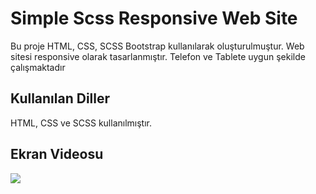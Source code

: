<h1>Simple Scss Responsive Web Site</h1>

Bu proje HTML, CSS, SCSS Bootstrap kullanılarak oluşturulmuştur. Web sitesi responsive olarak tasarlanmıştır. Telefon ve Tablete uygun şekilde çalışmaktadır

<h2>Kullanılan Diller</h2>

HTML, CSS ve SCSS kullanılmıştır.

<h2> Ekran Videosu</h2>

![](ciflikbank.gif)